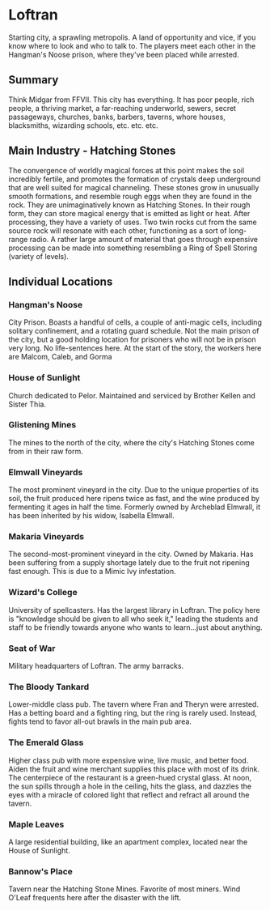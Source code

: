 # Loftran

Starting city, a sprawling metropolis. A land of opportunity and vice, if you know where to look and who to talk to. The players meet each other in the Hangman's Noose prison, where they've been placed while arrested.

## Summary
Think Midgar from FFVII. This city has everything. It has poor people, rich people, a thriving market, a far-reaching underworld, sewers, secret passageways, churches, banks, barbers, taverns, whore houses, blacksmiths, wizarding schools, etc. etc. etc.

## Main Industry - Hatching Stones
The convergence of worldly magical forces at this point makes the soil incredibly fertile, and promotes the formation of crystals deep underground that are well suited for magical channeling. These stones grow in unusually smooth formations, and resemble rough eggs when they are found in the rock. They are unimaginatively known as Hatching Stones. In their rough form, they can store magical energy that is emitted as light or heat. After processing, they have a variety of uses. Two twin rocks cut from the same source rock will resonate with each other, functioning as a sort of long-range radio. A rather large amount of material that goes through expensive processing can be made into something resembling a Ring of Spell Storing (variety of levels).

## Individual Locations

### Hangman's Noose
City Prison. Boasts a handful of cells, a couple of anti-magic cells, including solitary confinement, and a rotating guard schedule. Not the main prison of the city, but a good holding location for prisoners who will not be in prison very long. No life-sentences here. At the start of the story, the workers here are Malcom, Caleb, and Gorma

### House of Sunlight
Church dedicated to Pelor. Maintained and serviced by Brother Kellen and Sister Thia.

### Glistening Mines
The mines to the north of the city, where the city's Hatching Stones come from in their raw form.

### Elmwall Vineyards
The most prominent vineyard in the city. Due to the unique properties of its soil, the fruit produced here ripens twice as fast, and the wine produced by fermenting it ages in half the time. Formerly owned by Archeblad Elmwall, it has been inherited by his widow, Isabella Elmwall.

### Makaria Vineyards
The second-most-prominent vineyard in the city. Owned by Makaria. Has been suffering from a supply shortage lately due to the fruit not ripening fast enough. This is due to a Mimic Ivy infestation.

### Wizard's College
University of spellcasters. Has the largest library in Loftran. The policy here is "knowledge should be given to all who seek it," leading the students and staff to be friendly towards anyone who wants to learn...just about anything.

### Seat of War
Military headquarters of Loftran. The army barracks.

### The Bloody Tankard
Lower-middle class pub. The tavern where Fran and Theryn were arrested. Has a betting board and a fighting ring, but the ring is rarely used. Instead, fights tend to favor all-out brawls in the main pub area.

### The Emerald Glass
Higher class pub with more expensive wine, live music, and better food. Aiden the fruit and wine merchant supplies this place with most of its drink. The centerpiece of the restaurant is a green-hued crystal glass. At noon, the sun spills through a hole in the ceiling, hits the glass, and dazzles the eyes with a miracle of colored light that reflect and refract all around the tavern.

### Maple Leaves
A large residential building, like an apartment complex, located near the House of Sunlight.

### Bannow's Place
Tavern near the Hatching Stone Mines. Favorite of most miners. Wind O'Leaf frequents here after the disaster with the lift.
